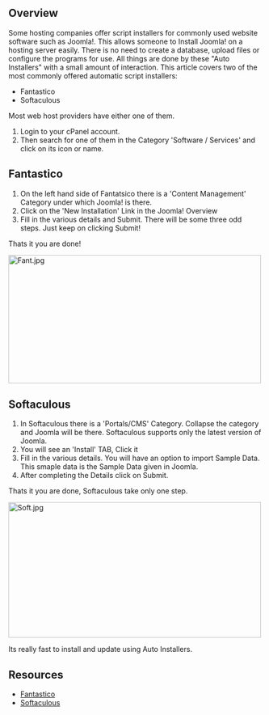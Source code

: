 <!-- Filename: Installing_Joomla_using_an_Auto_Installer / Display title: Auto Installer Installation -->

## Overview

Some hosting companies offer script installers for commonly used website
software such as Joomla!. This allows someone to Install Joomla! on a
hosting server easily. There is no need to create a database, upload
files or configure the programs for use. All things are done by these
"Auto Installers" with a small amount of interaction. This article
covers two of the most commonly offered automatic script installers:

- Fantastico
- Softaculous

Most web host providers have either one of them.

1.  Login to your cPanel account.
2.  Then search for one of them in the Category 'Software / Services'
    and click on its icon or name.

## Fantastico

1.  On the left hand side of Fantatsico there is a 'Content Management'
    Category under which Joomla! is there.
2.  Click on the 'New Installation' Link in the Joomla! Overview
3.  Fill in the various details and Submit. There will be some three odd
    steps. Just keep on clicking Submit!

Thats it you are done!

<img src="https://docs.joomla.org/images/f/fb/Fant.jpg" decoding="async"
data-file-width="500" data-file-height="254" width="500" height="254"
alt="Fant.jpg" />

## Softaculous

1.  In Softaculous there is a 'Portals/CMS' Category. Collapse the
    category and Joomla will be there. Softaculous supports only the
    latest version of Joomla.
2.  You will see an 'Install' TAB, Click it
3.  Fill in the various details. You will have an option to import
    Sample Data. This smaple data is the Sample Data given in Joomla.
4.  After completing the Details click on Submit.

Thats it you are done, Softaculous take only one step.

<img src="https://docs.joomla.org/images/a/a2/Soft.jpg" decoding="async"
data-file-width="500" data-file-height="268" width="500" height="268"
alt="Soft.jpg" />

Its really fast to install and update using Auto Installers.

## Resources

- <a href="http://www.netenberg.com" class="external text" target="_blank"
  rel="nofollow noreferrer noopener">Fantastico</a>
- <a href="http://www.softaculous.com" class="external text"
  target="_blank" rel="nofollow noreferrer noopener">Softaculous</a>
